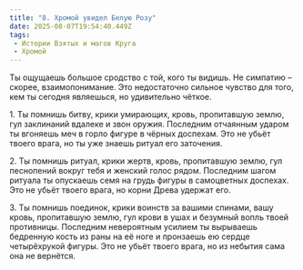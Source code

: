 ```yaml
---
title: "8. Хромой увидел Белую Розу"
date: 2025-08-07T19:54:40.449Z
tags:
 - Истории Взятых и магов Круга
 - Хромой
---
```


Ты ощущаешь большое сродство с той, кого ты видишь. Не симпатию –
скорее, взаимопонимание. Это недостаточно сильное чувство для того, кем
ты сегодня являешься, но удивительно чёткое.

1\. Ты помнишь битву, крики умирающих, кровь, пропитавшую землю, гул
заклинаний вдалеке и звон оружия. Последним отчаянным ударом ты вгоняешь
меч в горло фигуре в чёрных доспехам. Это не убьёт твоего врага, но ты
уже знаешь ритуал его заточения.

2\. Ты помнишь ритуал, крики жертв, кровь, пропитавшую землю, гул
песнопений вокруг тебя и женский голос рядом. Последним шагом ритуала ты
опускаешь семя на грудь фигуры в самоцветных доспехах. Это не убьёт
твоего врага, но корни Древа удержат его.

3\. Ты помнишь поединок, крики воинств за вашими спинами, вашу кровь,
пропитавшую землю, гул крови в ушах и безумный вопль твоей противницы.
Последним невероятным усилием ты вырываешь бедренную кость из раны на её
ноге и пронзаешь ею сердце четырёхрукой фигуры. Это не убьёт твоего
врага, но из небытия сама она не вернётся.
